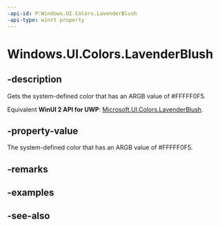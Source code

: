 ```yaml
---
-api-id: P:Windows.UI.Colors.LavenderBlush
-api-type: winrt property
---
```


<!-- Property syntax
public Windows.UI.Color LavenderBlush { get; }
-->

# Windows.UI.Colors.LavenderBlush

## -description

Gets the system-defined color that has an ARGB value of #FFFFF0F5.

Equivalent **WinUI 2 API for UWP**: [Microsoft.UI.Colors.LavenderBlush](/windows/winui/api/microsoft.ui.colors.lavenderblush).

## -property-value

The system-defined color that has an ARGB value of #FFFFF0F5.

## -remarks

## -examples

## -see-also
